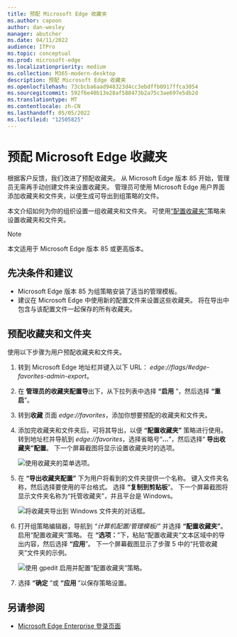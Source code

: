 ```yaml
---
title: 预配 Microsoft Edge 收藏夹
ms.author: capoon
author: dan-wesley
manager: abutcher
ms.date: 04/11/2022
audience: ITPro
ms.topic: conceptual
ms.prod: microsoft-edge
ms.localizationpriority: medium
ms.collection: M365-modern-desktop
description: 预配 Microsoft Edge 收藏夹
ms.openlocfilehash: 73cbcba6aad948323d4cc3ebdffb0917ffca3054
ms.sourcegitcommit: 592f6e40b13e28af588473b2a75c3ae697e5db2d
ms.translationtype: MT
ms.contentlocale: zh-CN
ms.lasthandoff: 05/05/2022
ms.locfileid: "12505825"
---
```

# <a name="provision-favorites-for-microsoft-edge"></a>预配 Microsoft Edge 收藏夹

根据客户反馈，我们改进了预配收藏夹。 从 Microsoft Edge 版本 85 开始，管理员无需再手动创建文件来设置收藏夹。 管理员可使用 Microsoft Edge 用户界面添加收藏夹和文件夹，以便生成可导出到组策略的文件。

本文介绍如何为你的组织设置一组收藏夹和文件夹。 可使用[“配置收藏夹”](microsoft-edge-policies.md#configure-favorites)策略来设置收藏夹和文件夹。

> [!NOTE]
> 本文适用于 Microsoft Edge 版本 85 或更高版本。

## <a name="prerequisites-and-recommendations"></a>先决条件和建议

- Microsoft Edge 版本 85 为组策略安装了适当的管理模板。
- 建议在 Microsoft Edge 中使用新的配置文件来设置这些收藏夹。 将在导出中包含与该配置文件一起保存的所有收藏夹。  

## <a name="provision-favorites-and-folders"></a>预配收藏夹和文件夹

使用以下步骤为用户预配收藏夹和文件夹。

1. 转到 Microsoft Edge 地址栏并键入以下 URL： *edge://flags/#edge-favorites-admin-export*。

2. 在 **管理员的收藏夹配置导**出下，从下拉列表中选择 **“启用** ”，然后选择 **“重启**”。

3. 转到**收藏** 页面 *edge://favorites*，添加你想要预配的收藏夹和文件夹。

4. 添加完收藏夹和文件夹后，可将其导出，以便 **“配置收藏夹”** 策略进行使用。 转到地址栏并导航到 *edge://favorites*，选择省略号“**...**”，然后选择“ **导出收藏夹”配置**。 下一个屏幕截图将显示设置收藏夹时的选项。

   ![使用收藏夹的菜单选项。](media/edge-learnmore-provision-favorites/provision-favorites-menu-options.png)

5. 在 **“导出收藏夹配置”** 下为用户将看到的文件夹提供一个名称。 键入文件夹名称，然后选择要使用的平台格式。 选择 **“复制到剪贴板**”。 下一个屏幕截图将显示文件夹名称为“托管收藏夹”，并且平台是 Windows。

   ![将收藏夹导出到 Windows 文件夹的对话框。](media/edge-learnmore-provision-favorites/provision-favorites-export.png)

6. 打开组策略编辑器，导航到 *“计算机配置/管理模板/”* 并选择 **“配置收藏夹”**。 启用“配置收藏夹”策略。 在 **“选项：**”下，粘贴“配置收藏夹”文本区域中的导出内容，然后选择 **“应用**”。 下一个屏幕截图显示了步骤 5 中的“托管收藏夹”文件夹的示例。

   ![使用 gpedit 启用并配置“配置收藏夹”策略。](media/edge-learnmore-provision-favorites/provision-favorites-gpedit.png)

7. 选择 **“确定** ”或 **“应用** ”以保存策略设置。

## <a name="see-also"></a>另请参阅

- [Microsoft Edge Enterprise 登录页面](https://aka.ms/EdgeEnterprise)